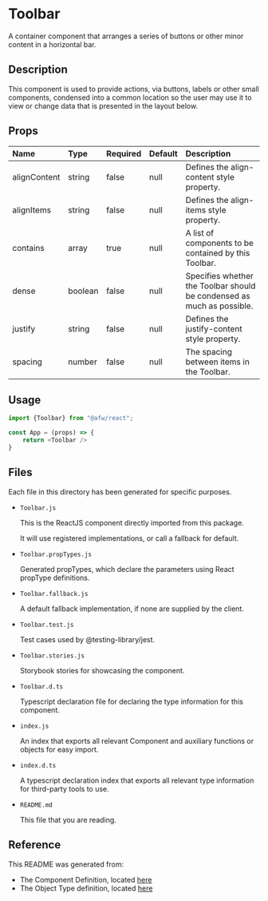 # Toolbar

A container component that arranges a series of buttons or other minor content in a horizontal bar.

## Description
This component is used to provide actions, via buttons, labels or other small components, condensed into a common location so the user may use it to view or change data that is presented in the layout below.

## Props
| Name | Type | Required | Default | Description |
|:----------|:----------|:----|:------------|:------------|
|alignContent|string|false|null|Defines the align-content style property.|
|alignItems|string|false|null|Defines the align-items style property.|
|contains|array|true|null|A list of components to be contained by this Toolbar.|
|dense|boolean|false|null|Specifies whether the Toolbar should be condensed as much as possible.|
|justify|string|false|null|Defines the justify-content style property.|
|spacing|number|false|null|The spacing between items in the Toolbar.|

## Usage
```js
import {Toolbar} from "@afw/react";

const App = (props) => {
    return <Toolbar />
}
```

## Files
Each file in this directory has been generated for specific purposes.
 * `Toolbar.js`

   This is the ReactJS component directly imported from this package.

   It will use registered implementations, or call a fallback for default.
 * `Toolbar.propTypes.js`

   Generated propTypes, which declare the parameters using React propType definitions.

 * `Toolbar.fallback.js`

   A default fallback implementation, if none are supplied by the client.

 * `Toolbar.test.js`

   Test cases used by @testing-library/jest.

 * `Toolbar.stories.js`

   Storybook stories for showcasing the component.

 * `Toolbar.d.ts`

   Typescript declaration file for declaring the type information for this component.

 * `index.js`

   An index that exports all relevant Component and auxiliary functions or objects for easy import.

 * `index.d.ts`

   A typescript declaration index that exports all relevant type information for third-party tools to use.

 * `README.md`

   This file that you are reading.

## Reference
This README was generated from:
  * The Component Definition, located [here](/src/afw_components/generate/objects/_AdaptiveLayoutComponentType_/Toolbar.json)
  * The Object Type definition, located [here](/src/afw_components/generate/objects/_AdaptiveObjectType_/_AdaptiveLayoutComponentType_Toolbar.json)

